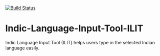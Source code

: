 [![Build Status](https://travis-ci.org/BuildmLearn/Indic-Language-Input-Tool-ILIT.svg?branch=master)](https://travis-ci.org/BuildmLearn/Indic-Language-Input-Tool-ILIT)

# Indic-Language-Input-Tool-ILIT
 Indic Language Input Tool (ILIT) helps users type in the selected Indian language easily.
 
